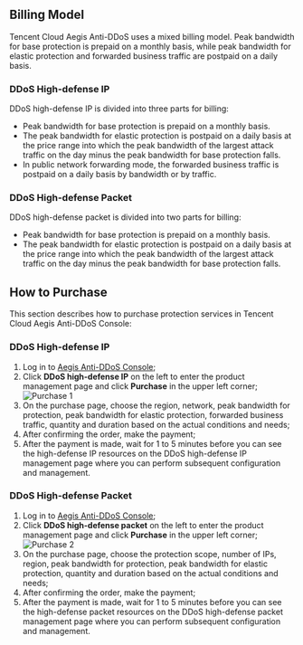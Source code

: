 ## **Billing Model**
Tencent Cloud Aegis Anti-DDoS uses a mixed billing model. Peak bandwidth for base protection is prepaid on a monthly basis, while peak bandwidth for elastic protection and forwarded business traffic are postpaid on a daily basis.
### **DDoS High-defense IP**
DDoS high-defense IP is divided into three parts for billing:
- Peak bandwidth for base protection is prepaid on a monthly basis.
- The peak bandwidth for elastic protection is postpaid on a daily basis at the price range into which the peak bandwidth of the largest attack traffic on the day minus the peak bandwidth for base protection falls.
- In public network forwarding mode, the forwarded business traffic is postpaid on a daily basis by bandwidth or by traffic.

### **DDoS High-defense Packet**
DDoS high-defense packet is divided into two parts for billing:
- Peak bandwidth for base protection is prepaid on a monthly basis.
- The peak bandwidth for elastic protection is postpaid on a daily basis at the price range into which the peak bandwidth of the largest attack traffic on the day minus the peak bandwidth for base protection falls.

## **How to Purchase**
This section describes how to purchase protection services in Tencent Cloud Aegis Anti-DDoS Console:
### **DDoS High-defense IP**
1. Log in to [Aegis Anti-DDoS Console](https://console.cloud.tencent.com/gamesec);
2. Click **DDoS high-defense IP** on the left to enter the product management page and click **Purchase** in the upper left corner;
 ![Purchase 1](https://main.qcloudimg.com/raw/56c8f485b122125763a81788037401eb.png)
3. On the purchase page, choose the region, network, peak bandwidth for protection, peak bandwidth for elastic protection, forwarded business traffic, quantity and duration based on the actual conditions and needs;
4. After confirming the order, make the payment;
5. After the payment is made, wait for 1 to 5 minutes before you can see the high-defense IP resources on the DDoS high-defense IP management page where you can perform subsequent configuration and management.

### **DDoS High-defense Packet**
1. Log in to [Aegis Anti-DDoS Console](https://console.cloud.tencent.com/gamesec);
2. Click **DDoS high-defense packet** on the left to enter the product management page and click **Purchase** in the upper left corner;
 ![Purchase 2](https://main.qcloudimg.com/raw/5136fce2fe98849781d4089224434fb7.png)
3. On the purchase page, choose the protection scope, number of IPs, region, peak bandwidth for protection, peak bandwidth for elastic protection, quantity and duration based on the actual conditions and needs;
4. After confirming the order, make the payment;
5. After the payment is made, wait for 1 to 5 minutes before you can see the high-defense packet resources on the DDoS high-defense packet management page where you can perform subsequent configuration and management.
